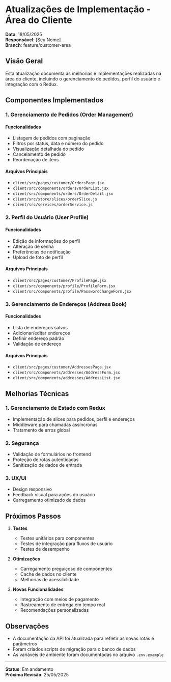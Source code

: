 # Atualizações de Implementação - Área do Cliente

**Data**: 18/05/2025  
**Responsável**: [Seu Nome]  
**Branch**: feature/customer-area  

## Visão Geral

Esta atualização documenta as melhorias e implementações realizadas na área do cliente, incluindo o gerenciamento de pedidos, perfil do usuário e integração com o Redux.

## Componentes Implementados

### 1. Gerenciamento de Pedidos (Order Management)

#### Funcionalidades
- Listagem de pedidos com paginação
- Filtros por status, data e número do pedido
- Visualização detalhada do pedido
- Cancelamento de pedido
- Reordenação de itens

#### Arquivos Principais
- `client/src/pages/customer/OrdersPage.jsx`
- `client/src/components/orders/OrderList.jsx`
- `client/src/components/orders/OrderDetail.jsx`
- `client/src/store/slices/orderSlice.js`
- `client/src/services/orderService.js`

### 2. Perfil do Usuário (User Profile)

#### Funcionalidades
- Edição de informações do perfil
- Alteração de senha
- Preferências de notificação
- Upload de foto de perfil

#### Arquivos Principais
- `client/src/pages/customer/ProfilePage.jsx`
- `client/src/components/profile/ProfileForm.jsx`
- `client/src/components/profile/PasswordChangeForm.jsx`

### 3. Gerenciamento de Endereços (Address Book)

#### Funcionalidades
- Lista de endereços salvos
- Adicionar/editar endereços
- Definir endereço padrão
- Validação de endereço

#### Arquivos Principais
- `client/src/pages/customer/AddressesPage.jsx`
- `client/src/components/addresses/AddressForm.jsx`
- `client/src/components/addresses/AddressList.jsx`

## Melhorias Técnicas

### 1. Gerenciamento de Estado com Redux
- Implementação de slices para pedidos, perfil e endereços
- Middleware para chamadas assíncronas
- Tratamento de erros global

### 2. Segurança
- Validação de formulários no frontend
- Proteção de rotas autenticadas
- Sanitização de dados de entrada

### 3. UX/UI
- Design responsivo
- Feedback visual para ações do usuário
- Carregamento otimizado de dados

## Próximos Passos

1. **Testes**
   - Testes unitários para componentes
   - Testes de integração para fluxos de usuário
   - Testes de desempenho

2. **Otimizações**
   - Carregamento preguiçoso de componentes
   - Cache de dados no cliente
   - Melhorias de acessibilidade

3. **Novas Funcionalidades**
   - Integração com meios de pagamento
   - Rastreamento de entrega em tempo real
   - Recomendações personalizadas

## Observações

- A documentação da API foi atualizada para refletir as novas rotas e parâmetros
- Foram criados scripts de migração para o banco de dados
- As variáveis de ambiente foram documentadas no arquivo `.env.example`

---

**Status**: Em andamento  
**Próxima Revisão**: 25/05/2025
